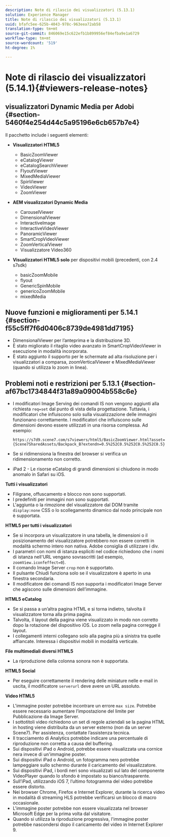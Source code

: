 ```yaml
---
description: Note di rilascio dei visualizzatori (5.13.1)
solution: Experience Manager
title: Note di rilascio dei visualizzatori (5.13.1)
uuid: bfafc5ee-625b-4043-978c-963eea72ab58
translation-type: tm+mt
source-git-commit: 846069e15c622efb1b899956ef84efba9e1a6729
workflow-type: tm+mt
source-wordcount: '519'
ht-degree: 1%

---
```



# Note di rilascio dei visualizzatori (5.14.1){#viewers-release-notes}

##  visualizzatori Dynamic Media per Adobi {#section-5460f4e254d44c5a95196e6cb657b7e4}

Il pacchetto include i seguenti elementi:

* **Visualizzatori HTML5**

   * BasicZoomViewer
   * eCatalogViewer
   * eCatalogSearchViewer
   * FlyoutViewer
   * MixedMediaViewer
   * SpinViewer
   * VideoViewer
   * ZoomViewer

* **AEM visualizzatori Dynamic Media**

   * CarouselViewer
   * DimensionalViewer
   * InteractiveImage
   * InteractiveVideoViewer
   * PanoramicViewer
   * SmartCropVideoViewer
   * ZoomVerticalViewer
   * Visualizzatore Video360

* **Visualizzatori HTML5 solo**  per dispositivi mobili (precedenti, con 2.4 s7sdk)

   * basicZoomMobile
   * flyout
   * GenericSpinMobile
   * genericoZoomMobile
   * mixedMedia

## Nuove funzioni e miglioramenti per 5.14.1 {#section-f55c5ff7f6d0406c8739de4981dd7195}

* DimensionalViewer per l’anteprima e la distribuzione 3D.
* È stato migliorato il ritaglio video avanzato in SmartCropVideoViewer in esecuzione in modalità incorporata.
* È stato aggiunto il supporto per le schermate ad alta risoluzione per i visualizzatori a comparsa, zoomVerticalViewer e MixedMediaViewer (quando si utilizza lo zoom in linea).

## Problemi noti e restrizioni per 5.13.1 {#section-af67bc1734844f31a89a09004b558c6e}

* I modificatori Image Serving dei comandi IS non vengono aggiunti alla richiesta `req=set` dal punto di vista della progettazione. Tuttavia, i modificatori che influiscono solo sulla visualizzazione delle immagini funzionano correttamente. I modificatori che influiscono sulle dimensioni devono essere utilizzati in una risorsa complessa. Ad esempio:

   `https://s7d9.scene7.com/s7viewers/html5/BasicZoomViewer.html?asset= {Scene7SharedAssets/Backpack_B?extendn=0.5%252C0.5%252C0.5%252C0.5}`

* Se si ridimensiona la finestra del browser si verifica un ridimensionamento non corretto.
* iPad 2 - Le risorse eCatalog di grandi dimensioni si chiudono in modo anomalo in Safari su iOS.

**Tutti i visualizzatori**

* Filigrane, offuscamento e blocco non sono supportati.
* I predefiniti per immagini non sono supportati.
* L&#39;aggiunta o la rimozione del visualizzatore dal DOM tramite `display:none` CSS o lo scollegamento dinamico dal nodo principale non è supportata.

**HTML5 per tutti i visualizzatori**

* Se si incorpora un visualizzatore in una tabella, le dimensioni o il posizionamento del visualizzatore potrebbero non essere corretti in modalità schermo intero non nativa.  Adobe consiglia di utilizzare i div.
* I parametri con nomi di istanza espliciti nel codice richiedono che i nomi di istanza nell&#39;URL vengano sovrascritti (ad esempio, `zoomView.iconfeffect=0`).
* Il comando Image Server `crop` non è supportato.
* Il pulsante Chiudi funziona solo se il visualizzatore è aperto in una finestra secondaria.
* Il modificatore dei comandi IS non supporta i modificatori Image Server che agiscono sulle dimensioni dell’immagine.

**HTML5 eCatalog**

* Se si passa a un’altra pagina HTML e si torna indietro, talvolta il visualizzatore torna alla prima pagina.
* Talvolta, il layout della pagina viene visualizzato in modo non corretto dopo la rotazione del dispositivo iOS. Lo zoom nella pagina corregge il layout.
* I collegamenti interni collegano solo alla pagina più a sinistra tra quelle affiancate. Interessa i dispositivi mobili in modalità verticale.

**File multimediali diversi HTML5**

* La riproduzione della colonna sonora non è supportata.

**HTML5 Social**

* Per eseguire correttamente il rendering delle miniature nelle e-mail in uscita, il modificatore `serverurl` deve avere un URL assoluto.

**Video HTML5**

* L&#39;immagine poster potrebbe incontrare un errore `max size`. Potrebbe essere necessario aumentare l’impostazione del limite per Pubblicazione da Image Server.
* I sottotitoli video richiedono un set di regole aziendali se la pagina HTML in hosting viene distribuita da un server esterno (non da un server Scene7). Per assistenza, contattate l’assistenza tecnica.
* Il tracciamento di Analytics potrebbe indicare una percentuale di riproduzione non corretta a causa del buffering.
* Sui dispositivi iPad o Android, potrebbe essere visualizzata una cornice nera invece di un&#39;immagine poster.
* Sui dispositivi iPad o Android, un fotogramma nero potrebbe lampeggiare sullo schermo durante il caricamento del visualizzatore.
* Sui dispositivi iPad, i bordi neri sono visualizzati sul lato del componente VideoPlayer quando lo sfondo è impostato su bianco/trasparente.
* Sull’iPad, utilizzando iOS 7, l’ultimo fotogramma del video potrebbe essere distorto.
* Nei browser Chrome, Firefox e Internet Explorer, durante la ricerca video in modalità di streaming HLS potrebbe verificarsi un blocco di macro occasionale.
* L&#39;immagine poster potrebbe non essere visualizzata nel browser Microsoft Edge per la prima volta dal visitatore.
* Quando si utilizza la riproduzione progressiva, l&#39;immagine poster potrebbe nascondersi dopo il caricamento del video in Internet Explorer 9.
